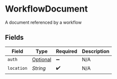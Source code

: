 # WorkflowDocument

A document referenced by a workflow


## Fields

| Field                                         | Type                                          | Required                                      | Description                                   |
| --------------------------------------------- | --------------------------------------------- | --------------------------------------------- | --------------------------------------------- |
| `auth`                                        | [Optional<Auth>](../../models/shared/Auth.md) | :heavy_minus_sign:                            | N/A                                           |
| `location`                                    | *String*                                      | :heavy_check_mark:                            | N/A                                           |